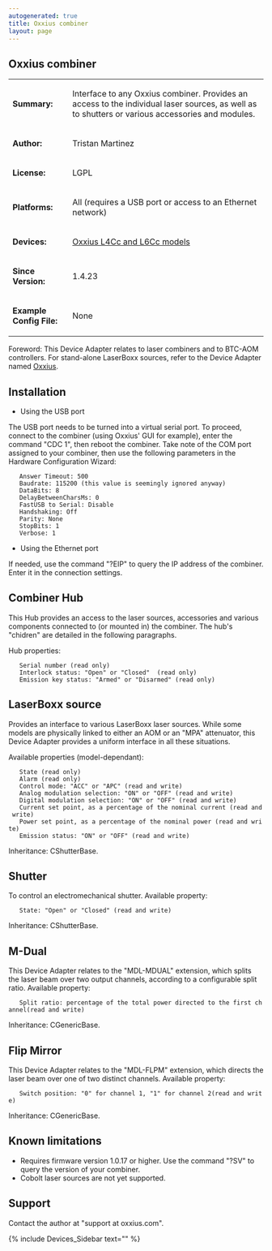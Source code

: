 ```yaml
---
autogenerated: true
title: Oxxius combiner
layout: page
---
```


## Oxxius combiner

<table>
<tr>
<td markdown="1">

**Summary:**

</td>
<td markdown="1">

Interface to any Oxxius combiner. Provides an access to the individual
laser sources, as well as to shutters or various accessories and
modules.

</td>
</tr>
<tr>
<td markdown="1">

**Author:**

</td>
<td markdown="1">

Tristan Martinez

</td>
</tr>
<tr>
<td markdown="1">

**License:**

</td>
<td markdown="1">

LGPL

</td>
</tr>
<tr>
<td markdown="1">

**Platforms:**

</td>
<td markdown="1">

All (requires a USB port or access to an Ethernet network)

</td>
</tr>
<tr>
<td markdown="1">

**Devices:**

</td>
<td markdown="1">

[Oxxius L4Cc and L6Cc models](http://www.oxxius.com/Wavelength-Combiner)

</td>
</tr>
<tr>
<td markdown="1">

**Since Version:**

</td>
<td markdown="1">

1.4.23

</td>
</tr>
<tr>
<td markdown="1">

**Example Config File:**

</td>
<td markdown="1">

None

</td>
</tr>
</table>

Foreword: This Device Adapter relates to laser combiners and to BTC-AOM
controllers. For stand-alone LaserBoxx sources, refer to the Device
Adapter named [Oxxius](Oxxius "wikilink").

## Installation

-   Using the USB port

The USB port needs to be turned into a virtual serial port. To proceed,
connect to the combiner (using Oxxius' GUI for example), enter the
command "CDC 1", then reboot the combiner. Take note of the COM port
assigned to your combiner, then use the following parameters in the
Hardware Configuration Wizard:

`   Answer Timeout: 500`  
`   Baudrate: 115200 (this value is seemingly ignored anyway)`  
`   DataBits: 8`  
`   DelayBetweenCharsMs: 0`  
`   FastUSB to Serial: Disable`  
`   Handshaking: Off`  
`   Parity: None`  
`   StopBits: 1`  
`   Verbose: 1`

-   Using the Ethernet port

If needed, use the command "?EIP" to query the IP address of the
combiner. Enter it in the connection settings.

## Combiner Hub

This Hub provides an access to the laser sources, accessories and
various components connected to (or mounted in) the combiner. The hub's
"chidren" are detailed in the following paragraphs.

Hub properties:

`   Serial number (read only)`  
`   Interlock status: "Open" or "Closed"  (read only)`  
`   Emission key status: "Armed" or "Disarmed" (read only)`

## LaserBoxx source

Provides an interface to various LaserBoxx laser sources. While some
models are physically linked to either an AOM or an "MPA" attenuator,
this Device Adapter provides a uniform interface in all these
situations.

Available properties (model-dependant):

`   State (read only)`  
`   Alarm (read only)`  
`   Control mode: "ACC" or "APC" (read and write)`  
`   Analog modulation selection: "ON" or "OFF" (read and write)`  
`   Digital modulation selection: "ON" or "OFF" (read and write)`  
`   Current set point, as a percentage of the nominal current (read and write)`  
`   Power set point, as a percentage of the nominal power (read and write)`  
`   Emission status: "ON" or "OFF" (read and write)`

Inheritance: CShutterBase.

## Shutter

To control an electromechanical shutter. Available property:

`   State: "Open" or "Closed" (read and write)`

Inheritance: CShutterBase.

## M-Dual

This Device Adapter relates to the "MDL-MDUAL" extension, which splits
the laser beam over two output channels, according to a configurable
split ratio. Available property:

`   Split ratio: percentage of the total power directed to the first channel(read and write)`

Inheritance: CGenericBase.

## Flip Mirror

This Device Adapter relates to the "MDL-FLPM" extension, which directs
the laser beam over one of two distinct channels. Available property:

`   Switch position: "0" for channel 1, "1" for channel 2(read and write)`

Inheritance: CGenericBase.

## Known limitations

-   Requires firmware version 1.0.17 or higher. Use the command "?SV" to
    query the version of your combiner.
-   Cobolt laser sources are not yet supported.

## Support

Contact the author at "support at oxxius.com".

{% include Devices_Sidebar text="" %}
